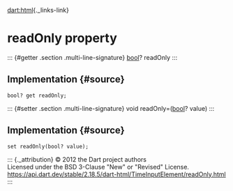 [dart:html](../../dart-html/dart-html-library){._links-link}

readOnly property
=================

::: {#getter .section .multi-line-signature}
[bool](../../dart-core/bool-class)? readOnly
:::

Implementation {#source}
--------------

``` {.language-dart data-language="dart"}
bool? get readOnly;
```

::: {#setter .section .multi-line-signature}
void readOnly=([bool](../../dart-core/bool-class)? value)
:::

Implementation {#source}
--------------

``` {.language-dart data-language="dart"}
set readOnly(bool? value);
```

::: {._attribution}
© 2012 the Dart project authors\
Licensed under the BSD 3-Clause \"New\" or \"Revised\" License.\
<https://api.dart.dev/stable/2.18.5/dart-html/TimeInputElement/readOnly.html>
:::
